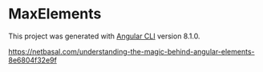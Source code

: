 # MaxElements

This project was generated with [Angular CLI](https://github.com/angular/angular-cli) version 8.1.0.

https://netbasal.com/understanding-the-magic-behind-angular-elements-8e6804f32e9f
